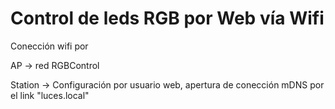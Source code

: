 # Control de leds RGB por Web vía Wifi

Conección wifi por

AP -> red RGBControl

Station -> Configuración por usuario web, apertura de conección mDNS por el link "luces.local"
